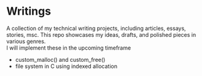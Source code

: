 # Writings
A collection of my technical writing projects, including articles, essays, stories, msc. This repo showcases my ideas, drafts, and polished pieces in various genres.   
I will implement these in the upcoming timeframe
- custom_malloc() and custom_free()
- file system in C using indexed allocation
